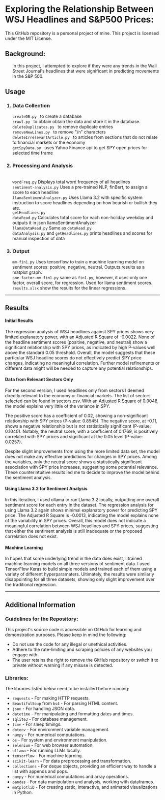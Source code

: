 
<h1>Exploring the Relationship Between WSJ Headlines and S&P500 Prices:</h1>
<p>
    This GitHub repository is a personal project of mine. This project is licensed under the MIT License. 
</p>


<h2>Background:</h2>
<ul>
    In this project, I attempted to explore if they were any trends in the Wall Street Journal's headlines that were significant in predicting movements in the S&P 500.
</ul>



<h2> Usage </h2>

<ol>
<h3><li>Data Collection</h3></li>

<p> <code>createDB.py </code> to create a database <br>
<code>crawl.py </code> to obtain obtain the data and store it in the database.
<br><code>deleteDuplicates.py </code> to remove duplicate entries
<br><code>removeNewLines.py </code> to remove "/n" characters
<br><code>deleteIrrelevantArticle.py </code> to articles from sections that do not relate to financial markets or the economy
<br><code>getSpyData.py </code> uses Yahoo Finance api to get SPY open prices for selected time frame



<h3><li>Processing and Analysis</h3></li>
<p>
<br><code>wordFreq.py</code> Displays total word frequency of all headlines
<br><code>sentiment-analysis.py</code> Uses a pre-trained NLP, finBert, to assign a score to each headline
<br><code>llamaSentimentAnalyzer.py</code> Uses Llama 3.2 with specific system instruction to score headlines depending on how bearish or bullish they are.
<br><code>getHeadlines.py</code> 
<br><code>dataRead.py</code> Calculates total score for each non-holiday weekday and outputs it in json llamaSentimentAnalyzer
<br><code>llamaDataRead.py</code> Same as <code>dataRead.py</code> 
<br><code>dataAnalysis.py</code> and <code>getHeadlines.py</code> prints headlines and scores for manual inspection of data
</p>
<h3><li>Output</h3></li>
<p>
<code>mm-fin1.py</code> Uses tensorflow to train a machine learning model on sentiment scores: positive, negative, neutral. Outputs results as a matplot graph.
<br><code>one-factor-mm-fin1.py</code> same as <code>fin1.py</code>, however, it uses only one factor, overall score, for regression. Used for llama sentiment scores.
<br><code>results.xlsx</code> show the results for the linear regressions.
</p>
</ol>
</p>
<hr>


<h2> Results </h2>
<h4>Initial Results
</h4>
<p>
The regression analysis of WSJ headlines against SPY prices shows very limited explanatory power, with an Adjusted R Square of -0.0022. None of the headline sentiment scores (positive, negative, and neutral) show a significant relationship with SPY prices, as indicated by high P-values well above the standard 0.05 threshold. Overall, the model suggests that these particular WSJ headline scores do not effectively predict SPY price changes, indicating no meaningful correlation. Further model refinements or different data might will be needed to capture any potential relationships.
</p>
<h4>
Data from Relevant Sectors Only
</h4>
<p>
For the second version, I used headlines only from sectors I deemed directly relevant to the economy or financial markets. The list of sectors selected can be found in sectors.csv. 
With an Adjusted R Square of 0.0048, the model explains very little of the variance in SPY.

The positive score has a coefficient of 0.02, showing a non-significant relationship with SPY prices (P-value: 0.8545). The negative score, at -0.11, shows a negative relationship but is not statistically significant (P-value: 0.1040). Notably, the neutral score, with a coefficient of 0.1769, is positively correlated with SPY prices and significant at the 0.05 level (P-value: 0.0257). 

Despite slight improvements from using the more limited data set, the model does not make any effective predictions for changes in SPY prices. Among the variables, only the neutral score shows a statistically significant association with SPY price increases, suggesting some potential relevance. These counterintuitive results led me to decide to improve the model behind the sentiment analysis. 
</p>

<h4>
Using Llama 3.2 for Sentiment Analysis
</h4>
<p>
In this iteration, I used ollama to run Llama 3.2 locally, outputting one overall sentiment score for each entry in the dataset. The regression analysis for using Llama 3.2 again shows minimal explanatory power for predicting SPY price. The Adjusted R Square is -0.0013, indicating the model explains  none of the variability in SPY prices. Overall, this model does not indicate a meaningful correlation between WSJ headlines and SPY prices, suggesting that either the sentiment analysis is still inadequate or the proposed correlation does not exist. 
</p>
<h4>
Machine Learning
</h4>
<p>
In hopes that some underlying trend in the data does exist, I trained machine learning models on all three versions of sentiment data. I used TensorFlow Keras to build simple models and trained each of them using a variety of different hyperparamaters. Ultimately, the results were similarly disappointing for all three datasets, showing only slight improvement over the traditional regression. 


<!--![Model 1](results/model1.png)-->

<!--![Model 2](results/model1.png)-->

<!--![Model 3](results/model1.png)-->

<br>
<hr>

<h2> Additional Information </h2>

<h3>Guidelines for the Repository:</h3>
<p>This project's source code is accessible on GitHub for learning and demonstration purposes. Please keep in mind the following:</p>
    
<ul>
    <li>Do not use the code for any illegal or unethical activities.</li>
    <li>Adhere to the rate-limiting and scraping policies of any websites you engage with.</li>
    <li>The user retains the right to remove the GitHub repository or switch it to private without warning if any misuse is detected.</li>
</ul>

<h3>Libraries:</h3>
<p>The libraries listed below need to be installed before running:</p>
    
<ul>
    <li><code>requests</code> - For making HTTP requests.</li>
    <li><code>BeautifulSoup</code> from <code>bs4</code> - For parsing HTML content.</li>
    <li><code>json</code> - For handling JSON data.</li>
    <li><code>datetime</code> - For manipulating and formatting dates and times.</li>
    <li><code>sqlite3</code> - For database management.</li>
    <li><code>time</code> - For sleep timings.</li>
    <li><code>dotenv</code> - For environment variable management.</li>
    <li><code>numpy</code> - For numerical computations.</li>
    <li><code>os</code> - For system and environment manipulation.</li>
    <li><code>selenium</code> - For web browser automation.</li>
    <li><code>ollama</code> - For running LLMs locally.</li>
    <li><code>tensorflow</code> - For machine learning.</li>
    <li><code>scikit-learn</code> - For data preprocessing and transformation.</li>
    <li><code>collections</code> - For deque objects, providing an efficient way to handle a list with appends and pops.</li>
    <li><code>numpy</code> - For numerical computations and array operations.</li>
    <li><code>pandas</code> - For data manipulation and analysis, working with dataframes.</li>
     <li><code>matplotlib</code> - For creating static, interactive, and animated visualizations in Python. </li>
</ul>